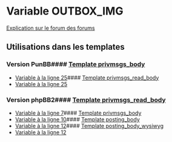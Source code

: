 # Variable OUTBOX_IMG
[Explication sur le forum des forums](http://forum.forumactif.com/t294113-listing-des-variables#OUTBOX_IMG)
## Utilisations dans les templates
### Version PunBB#### [Template privmsgs_body](punbb/privmsgs_body.md)
* [Variable à la ligne 25](../punbb/privmsgs_body.tpl#L25)#### [Template privmsgs_read_body](punbb/privmsgs_read_body.md)
* [Variable à la ligne 25](../punbb/privmsgs_read_body.tpl#L25)
### Version phpBB2#### [Template privmsgs_read_body](subsilver/privmsgs_read_body.md)
* [Variable à la ligne 7](../subsilver/privmsgs_read_body.tpl#L7)#### [Template privmsgs_body](subsilver/privmsgs_body.md)
* [Variable à la ligne 10](../subsilver/privmsgs_body.tpl#L10)#### [Template posting_body](subsilver/posting_body.md)
* [Variable à la ligne 12](../subsilver/posting_body.tpl#L12)#### [Template posting_body_wysiwyg](subsilver/posting_body_wysiwyg.md)
* [Variable à la ligne 12](../subsilver/posting_body_wysiwyg.tpl#L12)